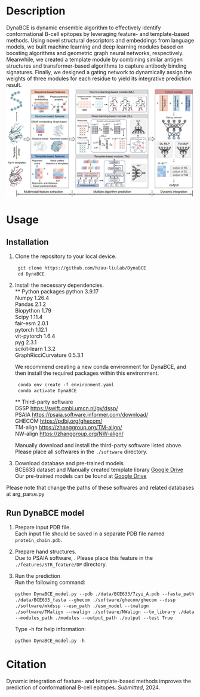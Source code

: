 # Description
DynaBCE is dynamic ensemble algorithm to effectively identify conformational B-cell epitopes by leveraging feature- and template-based methods. Using novel structural descriptors and embeddings from language models, we built machine learning and deep learning modules based on boosting algorithms and geometric graph neural networks, respectively. Meanwhile, we created a template module by combining similar antigen structures and transformer-based algorithms to capture antibody binding signatures. Finally, we designed a gating network to dynamically assign the weights of three modules for each residue to yield its integrative prediction result.   
![image](img/Framework.png)  

# Usage
## Installation 
1. Clone the repository to your local device.
   ```shell
    git clone https://github.com/hzau-liulab/DynaBCE   
    cd DynaBCE
   ```
2. Install the necessary dependencies.     
   ** Python packages
        python                3.9.17    
        Numpy                 1.26.4     
        Pandas                2.1.2    
        Biopython             1.79     
        Scipy                 1.11.4      
        fair-esm              2.0.1      
        pytorch               1.12.1    
        vit-pytorch           1.6.4     
        pyg                   2.3.1      
        scikit-learn          1.3.2    
        GraphRicciCurvature   0.5.3.1 

     
   We recommend creating a new conda environment for DynaBCE, and then install the required packages within this environment.
   ```shell
    conda env create -f environment.yaml  
    conda activate DynaBCE
   ```
    ** Third-party software        
        DSSP https://swift.cmbi.umcn.nl/gv/dssp/    
        PSAIA https://psaia.software.informer.com/download/           
        GHECOM https://pdbj.org/ghecom/      
        TM-align https://zhanggroup.org/TM-align/   
        NW-align https://zhanggroup.org/NW-align/
   
   Manually download and install the third-party software listed above. Please place all softwares in the `./software` directory.
   
4. Download database and pre-trained models        
   BCE633 dataset and
   Manually created template library [Google Drive](https://drive.google.com/file/d/1z1xSP5U5GkCvLTmrMAnlxp8qUMspBr9y/view?usp=sharing)      
   Our pre-trained models can be found at [Google Drive](https://drive.google.com/file/d/1z1xSP5U5GkCvLTmrMAnlxp8qUMspBr9y/view?usp=sharing)

Please note that change the paths of these softwares and related databases at arg_parse.py 

## Run DynaBCE model  
1. Prepare input PDB file.      
   Each input file should be saved in a separate PDB file named `protein_chain.pdb`. 
   
2. Prepare hand structures.   
   Due to PSAIA software,  . Please place this feature in the `./features/STR_feature/DP` directory.

3. Run the prediction   
   Run the following command:  
   
       python DynaBCE_model.py --pdb ./data/BCE633/7zyi_A.pdb --fasta_path ./data/BCE633_fasta --ghecom ./software/ghecom/ghecom --dssp ./software/mkdssp --esm_path ./esm_model --tmalign ./software/TMalign --nwalign ./software/NWalign --tm_library ./data  --modules_path ./modules --output_path ./output --test True
   
   Type -h for help information:
   
       python DynaBCE_model.py -h

# Citation
Dynamic integration of feature- and template-based methods improves the prediction of conformational B-cell epitopes. *Submitted*, 2024.
